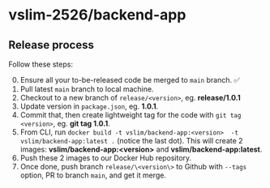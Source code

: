# vslim-2526/backend-app

## Release process

Follow these steps:

0. Ensure all your to-be-released code be merged to `main` branch. ✅
1. Pull latest `main` branch to local machine.
2. Checkout to a new branch of `release/<version>`, eg. **release/1.0.1**
3. Update version in `package.json`, eg. **1.0.1**.
4. Commit that, then create lightweight tag for the code with `git tag <version>`, eg. **git tag 1.0.1**.
5. From CLI, run `docker build -t vslim/backend-app:<version>  -t vslim/backend-app:latest .` (notice the last dot). This will create 2 images: **vslim/backend-app:\<version\>** and **vslim/backend-app:latest**.
6. Push these 2 images to our Docker Hub repository.
7. Once done, push branch `release/\<version\>` to Github with `--tags` option, PR to branch `main`, and get it merge.

